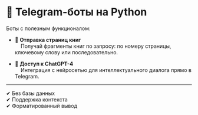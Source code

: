 # 🤖 Telegram-боты на Python

Боты с полезным функционалом:

- 📘 **Отправка страниц книг**  
  &nbsp;&nbsp;&nbsp;&nbsp;Получай фрагменты книг по запросу: по номеру страницы, ключевому слову или последовательно.
  

- 🧠 **Доступ к ChatGPT-4**  
  &nbsp;&nbsp;&nbsp;&nbsp;Интеграция с нейросетью для интеллектуального диалога прямо в Telegram.

---

✔ Без базы данных  
✔ Поддержка контекста  
✔ Форматированный вывод  
